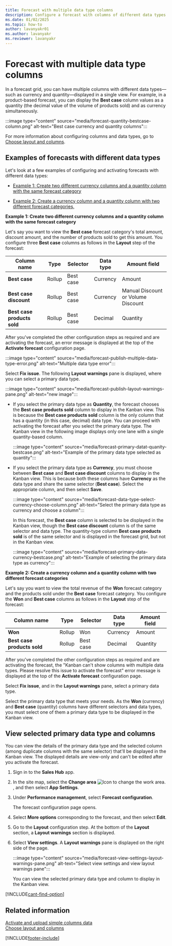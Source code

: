 ```yaml
---
title: Forecast with multiple data type columns
description: Configure a forecast with columns of different data types.
ms.date: 01/02/2025
ms.topic: how-to
author: lavanyakr01
ms.author: lavanyakr
ms.reviewer: lavanyakr
---
```

# Forecast with multiple data type columns

In a forecast grid, you can have multiple columns with different data types&mdash;such as currency and quantity&mdash;displayed in a single view. For example, in a product-based forecast, you can display the **Best case** column values as a quantity (the decimal value of the volume of products sold) and as currency simultaneously.

:::image type="content" source="media/forecast-quantity-bestcase-column.png" alt-text="Best case currency and quantity columns":::

For more information about configuring columns and data types, go to [Choose layout and columns](choose-layout-and-columns-forecast.md).

## Examples of forecasts with different data types

Let's look at a few examples of configuring and activating forecasts with different data types:

- [Example 1: Create two different currency columns and a quantity column with the same forecast category](#same-fc-different-data-type-currency-qty)

- [Example 2: Create a currency column and a quantity column with two different forecast categories,](#different-fc-different-data-type)

<a name=same-fc-different-data-type-currency-qty></a>
**Example 1: Create two different currency columns and a quantity column with the same forecast category**

Let's say you want to view the **Best case** forecast category's total amount, discount amount, and the number of products sold to get this amount. You configure three **Best case** columns as follows in the **Layout** step of the forecast:

| Column name | Type | Selector | Data type | Amount field |
|-------------|--------|----------|-----------|--------------|
| **Best case** | Rollup | Best case| Currency | Amount |
| **Best case discount** | Rollup | Best case| Currency | Manual Discount or Volume Discount |
| **Best case products sold** | Rollup | Best case| Decimal | Quantity |

After you've completed the other configuration steps as required and are activating the forecast, an error message is displayed at the top of the **Activate forecast** configuration page. 

:::image type="content" source="media/forecast-publish-multiple-data-type-error.png" alt-text="Multiple data type error":::

Select **Fix issue**. The following **Layout warnings** pane is displayed, where you can select a primary data type.

:::image type="content" source="media/forecast-publish-layout-warnings-pane.png" alt-text="new image":::

- If you select the primary data type as **Quantity**, the forecast chooses the **Best case products sold** column to display in the Kanban view. This is because the **Best case products sold** column is the only column that has a quantity (in this case, decimal) data type. You can proceed with activating the forecast after you select the primary data type. The Kanban view in the following image displays only one lane with a single quantity-based column.

    :::image type="content" source="media/forecast-primary-datat-quanity-bestcase.png" alt-text="Example of the primary data type selected as quantity":::
    
- If you select the primary data type as **Currency**, you must choose between **Best case** and **Best case discount** columns to display in the Kanban view. This is because both these columns have **Currency** as the data type and share the same selector (**Best case**). Select the appropriate column, and then select **Save**.

    :::image type="content" source="media/forecast-data-type-select-currency-choose-column.png" alt-text="Select the primary data type as currency and choose a column":::

    In this forecast, the **Best case** column is selected to be displayed in the Kanban view, though the **Best case discount** column is of the same selector and data type. The quantity-type column **Best case products sold** is of the same selector and is displayed in the forecast grid, but not in the Kanban view.

    :::image type="content" source="media/forecast-primary-data-currency-bestcase.png" alt-text="Example of selecting the primary data type as currency":::

<a name=different-fc-different-data-type></a>
**Example 2: Create a currency column and a quantity column with two different forecast categories**

Let's say you want to view the total revenue of the **Won** forecast category and the products sold under the **Best case** forecast category. You configure the **Won** and **Best case** columns as follows in the **Layout** step of the forecast:

| Column name | Type | Selector | Data type | Amount field |
|-------------|---------|----------|-----------|--------------|
| **Won** | Rollup | Won | Currency | Amount |
| **Best case products sold** |  Rollup |  Best case| Decimal | Quantity |

After you've completed the other configuration steps as required and are activating the forecast, the "Kanban can't show columns with multiple data types. Please resolve this issue to activate the forecast" error message is displayed at the top of the **Activate forecast** configuration page.

Select **Fix issue**, and in the **Layout warnings** pane, select a primary data type.

Select the primary data type that meets your needs. As the **Won** (currency) and **Best case** (quantity) columns have different selectors and data types, you must select one of them a primary data type to be displayed in the Kanban view.

## View selected primary data type and columns

You can view the details of the primary data type and the selected column (among duplicate columns with the same selector) that'll be displayed in the Kanban view. The displayed details are view-only and can't be edited after you activate the forecast.

1. Sign in to the **Sales Hub** app.

2. In the site map, select the **Change area** ![Icon to change the work area.](media/change-area-icon.png "Icon to change the work area"), and then select **App Settings**. 

3. Under **Performance management**, select **Forecast configuration**.

    The forecast configuration page opens. 

4. Select **More options** corresponding to the forecast, and then select **Edit**.

5. Go to the **Layout** configuration step. At the bottom of the **Layout** section, a **Layout warnings** section is displayed. 

6. Select **View settings**. A **Layout warnings** pane is displayed on the right side of the page.

    :::image type="content" source="media/forecast-view-settings-layout-warnings-pane.png" alt-text="Select view settings and view layout warnings pane":::

    You can view the selected primary data type and column to display in the Kanban view.

[!INCLUDE[cant-find-option](../includes/cant-find-option.md)] 

## Related information

[Activate and upload simple columns data](activate-upload-simple-columns-data-forecast.md)  
[Choose layout and columns](choose-layout-and-columns-forecast.md)


[!INCLUDE[footer-include](../includes/footer-banner.md)]
